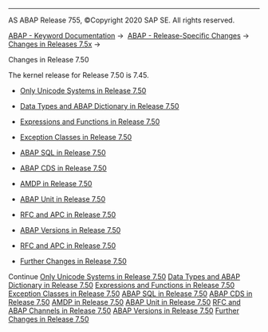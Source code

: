   

* * *

AS ABAP Release 755, ©Copyright 2020 SAP SE. All rights reserved.

[ABAP - Keyword Documentation](https://help.sap.com/doc/abapdocu_755_index_htm/7.55/en-US/abenabap.htm) →  [ABAP - Release-Specific Changes](https://help.sap.com/doc/abapdocu_755_index_htm/7.55/en-US/abennews.htm) →  [Changes in Releases 7.5x](https://help.sap.com/doc/abapdocu_755_index_htm/7.55/en-US/abennews-75.htm) → 

Changes in Release 7.50

The kernel release for Release 7.50 is 7.45.

-   [Only Unicode Systems in Release 7.50](https://help.sap.com/doc/abapdocu_755_index_htm/7.55/en-US/abennews-750-unicode.htm)

-   [Data Types and ABAP Dictionary in Release 7.50](https://help.sap.com/doc/abapdocu_755_index_htm/7.55/en-US/abennews-750-types.htm)

-   [Expressions and Functions in Release 7.50](https://help.sap.com/doc/abapdocu_755_index_htm/7.55/en-US/abennews-750-expressions.htm)

-   [Exception Classes in Release 7.50](https://help.sap.com/doc/abapdocu_755_index_htm/7.55/en-US/abennews-750-exceptions.htm)

-   [ABAP SQL in Release 7.50](https://help.sap.com/doc/abapdocu_755_index_htm/7.55/en-US/abennews-750-open_sql.htm)

-   [ABAP CDS in Release 7.50](https://help.sap.com/doc/abapdocu_755_index_htm/7.55/en-US/abennews-750-abap_cds.htm)

-   [AMDP in Release 7.50](https://help.sap.com/doc/abapdocu_755_index_htm/7.55/en-US/abennews-750-amdp.htm)

-   [ABAP Unit in Release 7.50](https://help.sap.com/doc/abapdocu_755_index_htm/7.55/en-US/abennews-750-abap_unit.htm)

-   [RFC and APC in Release 7.50](https://help.sap.com/doc/abapdocu_755_index_htm/7.55/en-US/abennews-750-rfc.htm)

-   [ABAP Versions in Release 7.50](https://help.sap.com/doc/abapdocu_755_index_htm/7.55/en-US/abennews-750-abap_versions.htm)

-   [RFC and APC in Release 7.50](https://help.sap.com/doc/abapdocu_755_index_htm/7.55/en-US/abennews-750-rfc.htm)

-   [Further Changes in Release 7.50](https://help.sap.com/doc/abapdocu_755_index_htm/7.55/en-US/abennews-750-others.htm)

Continue
[Only Unicode Systems in Release 7.50](https://help.sap.com/doc/abapdocu_755_index_htm/7.55/en-US/abennews-750-unicode.htm)
[Data Types and ABAP Dictionary in Release 7.50](https://help.sap.com/doc/abapdocu_755_index_htm/7.55/en-US/abennews-750-types.htm)
[Expressions and Functions in Release 7.50](https://help.sap.com/doc/abapdocu_755_index_htm/7.55/en-US/abennews-750-expressions.htm)
[Exception Classes in Release 7.50](https://help.sap.com/doc/abapdocu_755_index_htm/7.55/en-US/abennews-750-exceptions.htm)
[ABAP SQL in Release 7.50](https://help.sap.com/doc/abapdocu_755_index_htm/7.55/en-US/abennews-750-open_sql.htm)
[ABAP CDS in Release 7.50](https://help.sap.com/doc/abapdocu_755_index_htm/7.55/en-US/abennews-750-abap_cds.htm)
[AMDP in Release 7.50](https://help.sap.com/doc/abapdocu_755_index_htm/7.55/en-US/abennews-750-amdp.htm)
[ABAP Unit in Release 7.50](https://help.sap.com/doc/abapdocu_755_index_htm/7.55/en-US/abennews-750-abap_unit.htm)
[RFC and ABAP Channels in Release 7.50](https://help.sap.com/doc/abapdocu_755_index_htm/7.55/en-US/abennews-750-rfc.htm)
[ABAP Versions in Release 7.50](https://help.sap.com/doc/abapdocu_755_index_htm/7.55/en-US/abennews-750-abap_versions.htm)
[Further Changes in Release 7.50](https://help.sap.com/doc/abapdocu_755_index_htm/7.55/en-US/abennews-750-others.htm)